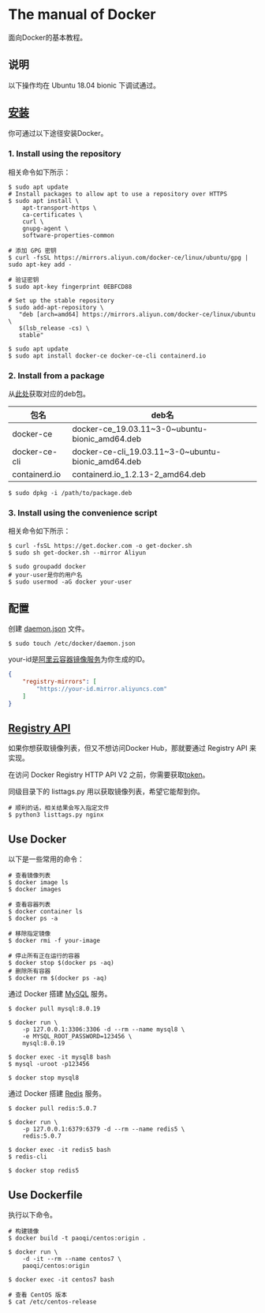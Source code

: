 # The manual of Docker

面向Docker的基本教程。

## 说明

以下操作均在 Ubuntu 18.04 bionic 下调试通过。

## [安装](https://docs.docker.com/engine/install/ubuntu/)

你可通过以下途径安装Docker。

### 1. Install using the repository

相关命令如下所示：

```
$ sudo apt update
# Install packages to allow apt to use a repository over HTTPS
$ sudo apt install \
    apt-transport-https \
    ca-certificates \
    curl \
    gnupg-agent \
    software-properties-common

# 添加 GPG 密钥
$ curl -fsSL https://mirrors.aliyun.com/docker-ce/linux/ubuntu/gpg | sudo apt-key add -

# 验证密钥
$ sudo apt-key fingerprint 0EBFCD88

# Set up the stable repository
$ sudo add-apt-repository \
   "deb [arch=amd64] https://mirrors.aliyun.com/docker-ce/linux/ubuntu \
   $(lsb_release -cs) \
   stable"

$ sudo apt update
$ sudo apt install docker-ce docker-ce-cli containerd.io
```

### 2. Install from a package

从[此处](https://mirrors.aliyun.com/docker-ce/linux/ubuntu/dists/bionic/pool/stable/amd64/)获取对应的deb包。

|包名|deb名|
|--|--|
|docker-ce|docker-ce_19.03.11\~3-0\~ubuntu-bionic_amd64.deb|
|docker-ce-cli|docker-ce-cli_19.03.11\~3-0\~ubuntu-bionic_amd64.deb|
|containerd.io|containerd.io_1.2.13-2_amd64.deb|

```
$ sudo dpkg -i /path/to/package.deb
```

### 3. Install using the convenience script

相关命令如下所示：

```
$ curl -fsSL https://get.docker.com -o get-docker.sh
$ sudo sh get-docker.sh --mirror Aliyun

$ sudo groupadd docker
# your-user是你的用户名
$ sudo usermod -aG docker your-user
```

## 配置

创建 [daemon.json](https://docs.docker.com/engine/reference/commandline/dockerd/#daemon-configuration-file) 文件。

```
$ sudo touch /etc/docker/daemon.json
```

your-id是[阿里云容器镜像服务](https://cr.console.aliyun.com)为你生成的ID。

```json
{
    "registry-mirrors": [
        "https://your-id.mirror.aliyuncs.com"
    ]
}
```

## [Registry API](https://docs.docker.com/registry/spec/api/)

如果你想获取镜像列表，但又不想访问Docker Hub，那就要通过 Registry API 来实现。

在访问 Docker Registry HTTP API V2 之前，你需要获取[token](https://docs.docker.com/registry/spec/auth/token/)。

同级目录下的 listtags.py 用以获取镜像列表，希望它能帮到你。

```
# 顺利的话，相关结果会写入指定文件
$ python3 listtags.py nginx
```

## Use Docker

以下是一些常用的命令：

```
# 查看镜像列表
$ docker image ls
$ docker images

# 查看容器列表
$ docker container ls
$ docker ps -a

# 移除指定镜像
$ docker rmi -f your-image

# 停止所有正在运行的容器
$ docker stop $(docker ps -aq)
# 删除所有容器
$ docker rm $(docker ps -aq)
```

通过 Docker 搭建 [MySQL](https://github.com/docker-library/docs/tree/master/mysql) 服务。

```
$ docker pull mysql:8.0.19

$ docker run \
    -p 127.0.0.1:3306:3306 -d --rm --name mysql8 \
    -e MYSQL_ROOT_PASSWORD=123456 \
    mysql:8.0.19

$ docker exec -it mysql8 bash
$ mysql -uroot -p123456

$ docker stop mysql8
```

通过 Docker 搭建 [Redis](https://github.com/docker-library/docs/tree/master/redis) 服务。

```
$ docker pull redis:5.0.7

$ docker run \
    -p 127.0.0.1:6379:6379 -d --rm --name redis5 \
    redis:5.0.7

$ docker exec -it redis5 bash
$ redis-cli

$ docker stop redis5
```

## Use Dockerfile

执行以下命令。

```
# 构建镜像
$ docker build -t paoqi/centos:origin .

$ docker run \
    -d -it --rm --name centos7 \
    paoqi/centos:origin

$ docker exec -it centos7 bash

# 查看 CentOS 版本
$ cat /etc/centos-release
```
